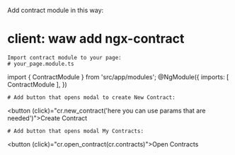 Add contract module in this way:
# client: waw add ngx-contract
```
Import contract module to your page:
# your_page.module.ts
```
import { ContractModule } from 'src/app/modules';
@NgModule({
	imports: [
		ContractModule
	],
})
```
# Add button that opens modal to create New Contract:
```
<button (click)="cr.new_contract('here you can use params that are needed')">Create Contract</button>
```
# Add button that opens modal My Contracts:
```
<button (click)="cr.open_contract(cr.contracts)">Open Contracts</button>
